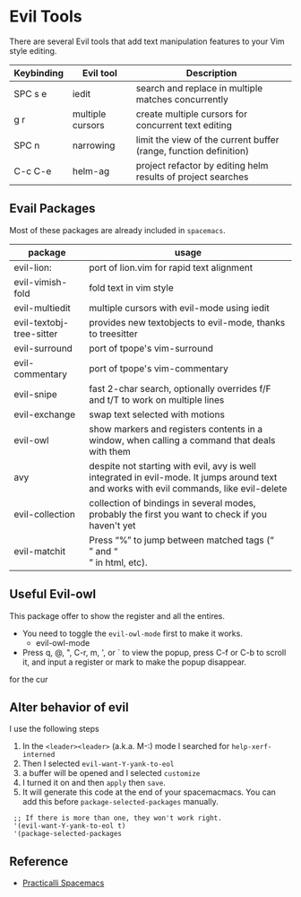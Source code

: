 # Evil Tools
There are several Evil tools that add text manipulation features to your Vim style editing.

| Keybinding | Evil tool        | Description                                                       |
|------------|------------------|-------------------------------------------------------------------|
| SPC s e    | iedit            | search and replace in multiple matches concurrently               |
| g r        | multiple cursors | create multiple cursors for concurrent text editing               |
| SPC n      | narrowing        | limit the view of the current buffer (range, function definition) |
| C-c C-e    | helm-ag          | project refactor by editing helm results of project searches      |

## Evail Packages
Most of these packages are already included in `spacemacs`.

| package                  | usage                                                                                                                                    |
|--------------------------|------------------------------------------------------------------------------------------------------------------------------------------|
| evil-lion:               | port of lion.vim for rapid text alignment                                                                                                |
| evil-vimish-fold         | fold text in vim style                                                                                                                   |
| evil-multiedit           | multiple cursors with evil-mode using iedit                                                                                              |
| evil-textobj-tree-sitter | provides new textobjects to evil-mode, thanks to treesitter                                                                              |
| evil-surround            | port of tpope's vim-surround                                                                                                             |
| evil-commentary          | port of tpope's vim-commentary                                                                                                           |
| evil-snipe               | fast 2-char search, optionally overrides f/F and t/T to work on multiple lines                                                           |
| evil-exchange            | swap text selected with motions                                                                                                          |
| evil-owl                 | show markers and registers contents in a window, when calling a command that deals with them                                             |
| avy                      | despite not starting with evil, avy is well integrated in evil-mode. It jumps around text and works with evil commands, like evil-delete |
| evil-collection          | collection of bindings in several modes, probably the first you want to check if you haven't yet                                         |
| evil-matchit             | Press “%” to jump between matched tags (“<div>” and “</div>” in html, etc).                                                              |

## Useful Evil-owl
This package offer to show the register and all the entires.
- You need to toggle the `evil-owl-mode` first to make it works.
  -  evil-owl-mode
- Press q, @, ​"​, C-r, m, ​'​, or ` to view the popup, press C-f or C-b to scroll
  it, and input a register or mark to make the popup disappear.

for the cur

## Alter behavior of evil
I use the following steps
1. In the `<leader><leader>` (a.k.a. M-:) mode I searched for `help-xerf-interned`
2. Then I selected `evil-want-Y-yank-to-eol`
3. a buffer will be opened and I selected `customize`
4. I turned it on and then `apply` then `save`.
5. It will generate this code at the end of your spacemacmacs.
You can add this before  `package-selected-packages` manually.
```elisp
 ;; If there is more than one, they won't work right.
 '(evil-want-Y-yank-to-eol t)
 '(package-selected-packages
```
## Reference
- [Practicalli Spacemacs](https://practical.li/spacemacs/spacemacs-basics/evil-tools/#todoexpand-on-overview-provide-video-overview)
